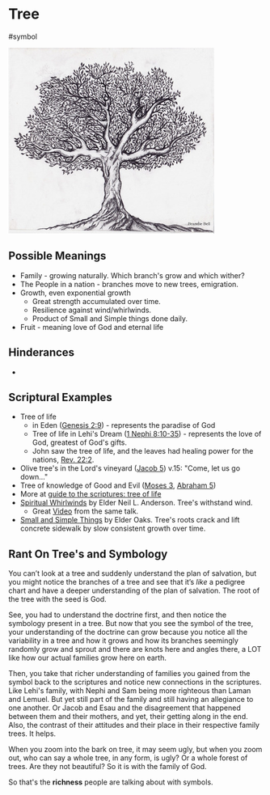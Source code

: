 # Tree
#symbol 

![](/Reference-Material/tree.jpg)

## Possible Meanings
- Family - growing naturally. Which branch's grow and which wither?
- The People in a nation - branches move to new trees, emigration.
- Growth, even exponential growth
	- Great strength accumulated over time.
	- Resilience against wind/whirlwinds.
	- Product of Small and Simple things done daily.
- Fruit - meaning love of God and eternal life

## Hinderances
- 

## Scriptural Examples
- Tree of life 
	- in Eden ([Genesis 2:9](https://www.churchofjesuschrist.org/study/scriptures/ot/gen/2.9?lang=eng#p9)) - represents the paradise of God
	- Tree of life in Lehi's Dream ([1 Nephi 8:10-35](https://www.churchofjesuschrist.org/study/scriptures/bofm/1-ne/8.10-35?lang=eng#p10)) - represents the love of God, greatest of God's gifts.
	- John saw the tree of life, and the leaves had healing power for the nations, [Rev. 22:2](https://www.churchofjesuschrist.org/study/scriptures/nt/rev/22.2?lang=eng#p2).
- Olive tree's in the Lord's vineyard ([Jacob 5](https://www.churchofjesuschrist.org/study/scriptures/bofm/jacob/5?lang=eng)) v.15: "Come, let us go down..."
- Tree of knowledge of Good and Evil ([Moses 3](https://www.churchofjesuschrist.org/study/scriptures/pgp/moses/3?lang=eng), [Abraham 5](https://www.churchofjesuschrist.org/study/scriptures/pgp/abr/5?lang=eng))
- More at [guide to the scriptures: tree of life](https://www.churchofjesuschrist.org/study/scriptures/gs/tree-of-life?lang=eng)
- [Spiritual Whirlwinds](https://www.churchofjesuschrist.org/study/general-conference/2014/04/spiritual-whirlwinds?lang=eng&id=p10-p11#p10) by Elder Neil L. Anderson. Tree's withstand wind.
	- Great [Video](https://www.youtube.com/watch?v=DzWXSz9hlxw) from the same talk.
- [Small and Simple Things](https://www.churchofjesuschrist.org/study/general-conference/2018/04/small-and-simple-things?lang=eng&id=p14#p14) by Elder Oaks. Tree's roots crack and lift concrete sidewalk by slow consistent growth over time.

## Rant On Tree's and Symbology
You can’t look at a tree and suddenly understand the plan of salvation, but you might notice the branches of a tree and see that it’s *like* a pedigree chart and have a deeper understanding of the plan of salvation. The root of the tree with the seed is God.

See, you had to understand the doctrine first, and then notice the symbology present in a tree. But now that you see the symbol of the tree, your understanding of the doctrine can grow because you notice all the variability in a tree and how it grows and how its branches seemingly randomly grow and sprout and there are knots here and angles there, a LOT like how our actual families grow here on earth. 

Then, you take that richer understanding of families you gained from the symbol back to the scriptures and notice new connections in the scriptures. Like Lehi's family, with Nephi and Sam being more righteous than Laman and Lemuel. But yet still part of the family and still having an allegiance to one another. Or Jacob and Esau and the disagreement that happened between them and their mothers, and yet, their getting along in the end. Also, the contrast of their attitudes and their place in their respective family trees. It helps. 

When you zoom into the bark on tree, it may seem ugly, but when you zoom out, who can say a whole tree, in any form, is ugly? Or a whole forest of trees. Are they not beautiful? So it is with the family of God.

So that's the **richness** people are talking about with symbols.